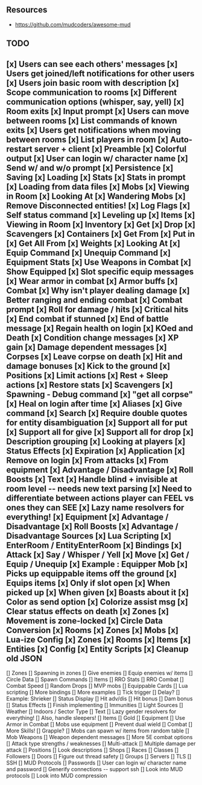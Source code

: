 ## Resources
* https://github.com/mudcoders/awesome-mud

## TODO
[x] Users can see each others' messages
[x] Users get joined/left notifications for other users
[x] Users join basic room with description
[x] Scope communication to rooms
[x] Different communication options (whisper, say, yell)
[x] Room exits
[x] Input prompt
[x] Users can move between rooms
[x] List commands of known exits
[x] Users get notifications when moving between rooms
[x] List players in room
[x] Auto-restart server + client
[x] Preamble
[x] Colorful output 
[x] User can login w/ character name
[x] Send w/ and w/o prompt
[x] Persistence
    [x] Saving
    [x] Loading
[x] Stats
[x] Stats in prompt
[x] Loading from data files
[x] Mobs
    [x] Viewing in Room
    [x] Looking At
[x] Wandering Mobs
[x] Remove Disconnected entities!
[x] Log Flags
[x] Self status command
[x] Leveling up
[x] Items
    [x] Viewing in Room
    [x] Inventory
    [x] Get
    [x] Drop
    [x] Scavengers
    [x] Containers
    [x] Get From
    [x] Put in
    [x] Get All From
    [x] Weights
    [x] Looking At
    [x] Equip Command
    [x] Unequip Command
    [x] Equipment Stats
    [x] Use Weapons in Combat
    [x] Show Equipped
    [x] Slot specific equip messages
    [x] Wear armor in combat
    [x] Armor buffs
[x] Combat
    [x] Why isn't player dealing damage 
    [x] Better ranging and ending combat
    [x] Combat prompt
    [x] Roll for damage / hits
    [x] Critical hits
    [x] End combat if stunned
    [x] End of battle message
    [x] Regain health on login
    [x] KOed and Death
    [x] Condition change messages
    [x] XP gain
    [x] Damage dependent messages
    [x] Corpses
    [x] Leave corpse on death
    [x] Hit and damage bonuses
    [x] Kick to the ground
[x] Positions
    [x] Limit actions
    [x] Rest + Sleep actions
        [x] Restore stats
[x] Scavengers
[x] Spawning - Debug command
[x] "get all corpse"
[x] Heal on login after time
[x] Aliases
[x] Give command
[x] Search
    [x] Require double quotes for entity disambiguation
    [x] Support all for put
    [x] Support all for give
    [x] Support all for drop
[x] Description grouping
[x] Looking at players
[x] Status Effects
    [x] Expiration
    [x] Application
    [x] Remove on login
    [x] From attacks
    [x] From equipment
    [x] Advantage / Disadvantage
    [x] Roll Boosts
[x] Text
    [x] Handle blind + invisible at room level -- needs new text parsing
        [x] Need to differentiate between actions player can FEEL vs ones they can SEE
    [x] Lazy name resolvers for everything!
[x] Equipment
    [x] Advantage / Disadvantage
    [x] Roll Boosts
[x] Advantage / Disadvantage Sources
[x] Lua Scripting
    [x] EnterRoom / EntityEnterRoom
    [x] Bindings
        [x] Attack
        [x] Say / Whisper / Yell
        [x] Move
        [x] Get / Equip / Unequip
    [x] Example : Equipper Mob
        [x] Picks up equippable items off the ground
        [x] Equips items
            [x] Only if slot open
            [x] When picked up
            [x] When given
        [x] Boasts about it
[x] Color as send option
[x] Colorize assist msg
[x] Clear status effects on death
[x] Zones
    [x] Movement is zone-locked
[x] Circle Data Conversion
    [x] Rooms
    [x] Zones
    [x] Mobs
[x] Lua-ize Config
    [x] Zones
    [x] Rooms
    [x] Items
    [x] Entities
        [x] Config
        [x] Entity Scripts
    [x] Cleanup old JSON
----------------------------------------
[] Zones
    [] Spawning in zones
        [] Give enemies
        [] Equip enemies w/ items
[] Circle Data
    [] Spawn Commands
    [] Items
[] RRO Stats
[] RRO Combat
[] Combat Speed
[] Random Drops
[] MVP mobs
[] Equippable Cards
[] Lua scripting
    [] More bindings
    [] More examples
    [] Tick trigger
    [] Delay?
    [] Example: Shrieker
[] Status Display
    [] Hit adv/dis
    [] Hit bonus
    [] Dam bonus
[] Status Effects
    [] Finish implementing
    [] Immunities
[] Light Sources
    [] Weather
    [] Indoors / Sector Type
[] Text
    [] Lazy gender resolvers for everything!
    [] Also, handle sleepers!
[] Items
    [] Gold
    [] Equipment
        [] Use Armor in Combat
        [] Mobs use equipment
        [] Prevent dual wield
[] Combat
    [] More Skills!
        [] Grapple?
    [] Mobs can spawn w/ items from random table
    [] Mob Weapons
    [] Weapon dependent messages
    [] More 5E combat options
    [] Attack type strengths / weaknesses
    [] Multi-attack
    [] Multiple damage per attack
[] Positions
    [] Look descriptions
[] Shops
[] Races
[] Classes
[] Followers
[] Doors
[] Figure out thread safety
[] Groups
[] Servers
    [] TLS
    [] SSH
    [] MUD Protocols
[] Passwords
[] User can login w/ character name and password
[] Generify connections -- support ssh
[] Look into MUD protocols
[] Look into MUD compression